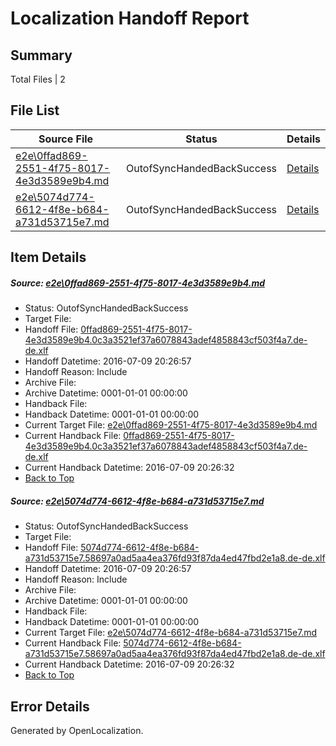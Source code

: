 # <a name='report-top'></a> Localization Handoff Report

## Summary
 Total Files | 2

## File List
 Source File | Status | Details 
 ----------- | ------ | ------- 
 [e2e\0ffad869-2551-4f75-8017-4e3d3589e9b4.md](https://github.com/OpenLocalizationTestOrg/oltest/blob/86348a8efb1922f77a3c1fc9aa9465a95d0cbaa7/e2e/0ffad869-2551-4f75-8017-4e3d3589e9b4.md) | OutofSyncHandedBackSuccess | [Details](#9beaf400d1f10e01fb98e54c2e2c594813c317641)
 [e2e\5074d774-6612-4f8e-b684-a731d53715e7.md](https://github.com/OpenLocalizationTestOrg/oltest/blob/86348a8efb1922f77a3c1fc9aa9465a95d0cbaa7/e2e/5074d774-6612-4f8e-b684-a731d53715e7.md) | OutofSyncHandedBackSuccess | [Details](#1032a376434ee2c924b5cd560705d62969bd7f122)

## Item Details
##### <a name='9beaf400d1f10e01fb98e54c2e2c594813c317641'></a> Source: [e2e\0ffad869-2551-4f75-8017-4e3d3589e9b4.md](https://github.com/OpenLocalizationTestOrg/oltest/blob/86348a8efb1922f77a3c1fc9aa9465a95d0cbaa7/e2e/0ffad869-2551-4f75-8017-4e3d3589e9b4.md)
* Status: OutofSyncHandedBackSuccess
* Target File: 
* Handoff File: [0ffad869-2551-4f75-8017-4e3d3589e9b4.0c3a3521ef37a6078843adef4858843cf503f4a7.de-de.xlf](https://github.com/OpenLocalizationTestOrg/olhandoff-e2e/blob/7c981acb1259522051f60e5464ad6b8dd56fabc6/ol-handoff/OpenLocalizationTestOrg/oltest-dede-fly/ci/ht/0ffad869-2551-4f75-8017-4e3d3589e9b4.0c3a3521ef37a6078843adef4858843cf503f4a7.de-de.xlf)
* Handoff Datetime: 2016-07-09 20:26:57
* Handoff Reason: Include
* Archive File: 
* Archive Datetime: 0001-01-01 00:00:00
* Handback File: 
* Handback Datetime: 0001-01-01 00:00:00
* Current Target File: [e2e\0ffad869-2551-4f75-8017-4e3d3589e9b4.md](https://github.com/OpenLocalizationTestOrg/oltest-dede-fly/blob/00decc95e2deff1f97f77ce47ef44d6931a05650/e2e/0ffad869-2551-4f75-8017-4e3d3589e9b4.md)
* Current Handback File: [0ffad869-2551-4f75-8017-4e3d3589e9b4.0c3a3521ef37a6078843adef4858843cf503f4a7.de-de.xlf](https://github.com/OpenLocalizationTestOrg/olhandback-e2e/blob/3d6873091a48e3189d7df681d2139c19159d8779/ol-handback/OpenLocalizationTestOrg/oltest-dede-fly/ci/ht/0ffad869-2551-4f75-8017-4e3d3589e9b4.0c3a3521ef37a6078843adef4858843cf503f4a7.de-de.xlf)
* Current Handback Datetime: 2016-07-09 20:26:32
* [Back to Top](#report-top)

##### <a name='1032a376434ee2c924b5cd560705d62969bd7f122'></a> Source: [e2e\5074d774-6612-4f8e-b684-a731d53715e7.md](https://github.com/OpenLocalizationTestOrg/oltest/blob/86348a8efb1922f77a3c1fc9aa9465a95d0cbaa7/e2e/5074d774-6612-4f8e-b684-a731d53715e7.md)
* Status: OutofSyncHandedBackSuccess
* Target File: 
* Handoff File: [5074d774-6612-4f8e-b684-a731d53715e7.58697a0ad5aa4ea376fd93f87da4ed47fbd2e1a8.de-de.xlf](https://github.com/OpenLocalizationTestOrg/olhandoff-e2e/blob/7c981acb1259522051f60e5464ad6b8dd56fabc6/ol-handoff/OpenLocalizationTestOrg/oltest-dede-fly/ci/ht/5074d774-6612-4f8e-b684-a731d53715e7.58697a0ad5aa4ea376fd93f87da4ed47fbd2e1a8.de-de.xlf)
* Handoff Datetime: 2016-07-09 20:26:57
* Handoff Reason: Include
* Archive File: 
* Archive Datetime: 0001-01-01 00:00:00
* Handback File: 
* Handback Datetime: 0001-01-01 00:00:00
* Current Target File: [e2e\5074d774-6612-4f8e-b684-a731d53715e7.md](https://github.com/OpenLocalizationTestOrg/oltest-dede-fly/blob/00decc95e2deff1f97f77ce47ef44d6931a05650/e2e/5074d774-6612-4f8e-b684-a731d53715e7.md)
* Current Handback File: [5074d774-6612-4f8e-b684-a731d53715e7.58697a0ad5aa4ea376fd93f87da4ed47fbd2e1a8.de-de.xlf](https://github.com/OpenLocalizationTestOrg/olhandback-e2e/blob/3d6873091a48e3189d7df681d2139c19159d8779/ol-handback/OpenLocalizationTestOrg/oltest-dede-fly/ci/ht/5074d774-6612-4f8e-b684-a731d53715e7.58697a0ad5aa4ea376fd93f87da4ed47fbd2e1a8.de-de.xlf)
* Current Handback Datetime: 2016-07-09 20:26:32
* [Back to Top](#report-top)


## Error Details

Generated by OpenLocalization.
